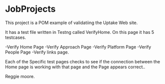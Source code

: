 # JobProjects

This project is a POM example of validatiing the Uptake Web site.

It has a test file written in Testng called VerifyHome. 
On this page it has 5 testcases.

-Verify Home Page 
-Verify Approach Page
-Verify Platform Page
-Verify People Page 
-Verify links page.


Each of the Specific test pages checks to see if the connection between the Home page is working with that page and the Page appears correct.. 

Reggie moore. 
